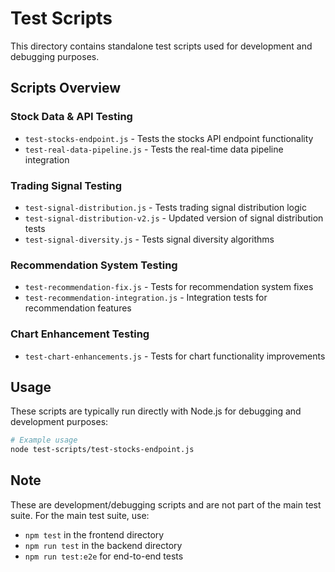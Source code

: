 # Test Scripts

This directory contains standalone test scripts used for development and debugging purposes.

## Scripts Overview

### Stock Data & API Testing
- `test-stocks-endpoint.js` - Tests the stocks API endpoint functionality
- `test-real-data-pipeline.js` - Tests the real-time data pipeline integration

### Trading Signal Testing
- `test-signal-distribution.js` - Tests trading signal distribution logic
- `test-signal-distribution-v2.js` - Updated version of signal distribution tests
- `test-signal-diversity.js` - Tests signal diversity algorithms

### Recommendation System Testing
- `test-recommendation-fix.js` - Tests for recommendation system fixes
- `test-recommendation-integration.js` - Integration tests for recommendation features

### Chart Enhancement Testing
- `test-chart-enhancements.js` - Tests for chart functionality improvements

## Usage

These scripts are typically run directly with Node.js for debugging and development purposes:

```bash
# Example usage
node test-scripts/test-stocks-endpoint.js
```

## Note

These are development/debugging scripts and are not part of the main test suite. For the main test suite, use:
- `npm test` in the frontend directory
- `npm run test` in the backend directory
- `npm run test:e2e` for end-to-end tests
